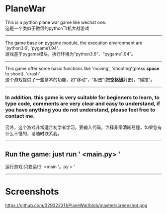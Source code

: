 # PlaneWar
This is a python plane war game like wechat one.<br>
这是一个类似于微信的python飞机大战游戏<br>
***
The game base on pygame module, the execution environment are 'python3.6', 'pygame1.94'.<br>
游戏基于pygame模块，执行环境为“python3.6”、“pygame1.94”。<br>
***
This game offer some basic functions like 'moving', 'shooting'(press **space** to shoot), 'crash'.<br>
这个游戏提供了一些基本的功能，如“移动”，“射击”(按**空格键**射击)，“碰撞”。<br>
***
### In addition, this game is very suitable for beginners to learn, to type code, comments are very clear and easy to understand, if you have anything you do not understand, please feel free to contact me.<br>
另外，这个游戏非常适合初学者学习，要输入代码，注释非常清晰易懂，如果您有什么不懂的，请随时联系我。<br>
***
## Run the game: just run ' <main.py> ' <br>
运行游戏:只要运行' <main '。py > '<br>
***
# Screenshots
https://github.com/329322311/PlaneWar/blob/master/screenshot.png
      

